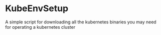 # KubeEnvSetup

A simple script for downloading all the kubernetes binaries you may need for operating a kubernetes cluster
